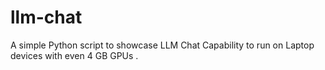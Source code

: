 # llm-chat
A simple Python script to showcase LLM Chat Capability to run on Laptop devices with even 4 GB GPUs .
